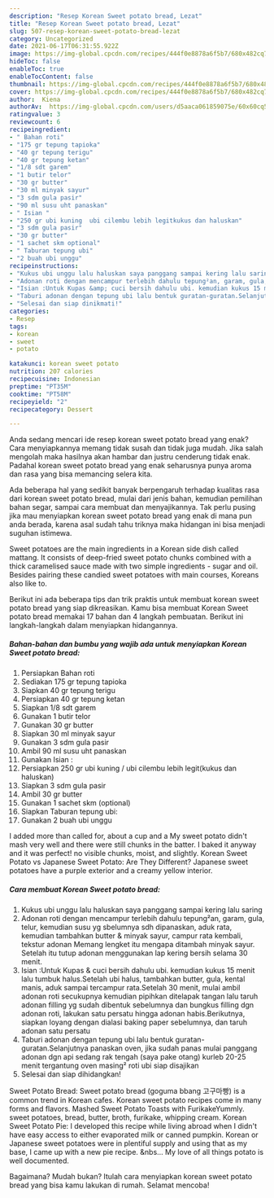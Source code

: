 ```yaml
---
description: "Resep Korean Sweet potato bread, Lezat"
title: "Resep Korean Sweet potato bread, Lezat"
slug: 507-resep-korean-sweet-potato-bread-lezat
category: Uncategorized
date: 2021-06-17T06:31:55.922Z
image: https://img-global.cpcdn.com/recipes/444f0e8878a6f5b7/680x482cq70/korean-sweet-potato-bread-foto-resep-utama.jpg
hideToc: false
enableToc: true
enableTocContent: false
thumbnail: https://img-global.cpcdn.com/recipes/444f0e8878a6f5b7/680x482cq70/korean-sweet-potato-bread-foto-resep-utama.jpg
cover: https://img-global.cpcdn.com/recipes/444f0e8878a6f5b7/680x482cq70/korean-sweet-potato-bread-foto-resep-utama.jpg
author:  Kiena
authorAv:  https://img-global.cpcdn.com/users/d5aaca061859075e/60x60cq50/avatar.jpg
ratingvalue: 3
reviewcount: 6
recipeingredient:
- " Bahan roti"
- "175 gr tepung tapioka"
- "40 gr tepung terigu"
- "40 gr tepung ketan"
- "1/8 sdt garem"
- "1 butir telor"
- "30 gr butter"
- "30 ml minyak sayur"
- "3 sdm gula pasir"
- "90 ml susu uht panaskan"
- " Isian "
- "250 gr ubi kuning  ubi cilembu lebih legitkukus dan haluskan"
- "3 sdm gula pasir"
- "30 gr butter"
- "1 sachet skm optional"
- " Taburan tepung ubi"
- "2 buah ubi unggu"
recipeinstructions:
- "Kukus ubi unggu lalu haluskan saya panggang sampai kering lalu saring"
- "Adonan roti dengan mencampur terlebih dahulu tepung²an, garam, gula, telur, kemudian susu yg sbelumnya sdh dipanaskan, aduk rata, kemudian tambahkan butter &amp; minyak sayur, campur rata kembali, tekstur adonan Memang lengket itu mengapa ditambah minyak sayur. Setelah itu tutup adonan menggunakan lap kering bersih selama 30 menit."
- "Isian :Untuk Kupas &amp; cuci bersih dahulu ubi. kemudian kukus 15 menit lalu tumbuk halus.Setelah ubi halus, tambahkan butter, gula, kental manis, aduk sampai tercampur rata.Setelah 30 menit, mulai ambil adonan roti secukupnya kemudian pipihkan ditelapak tangan lalu taruh adonan filling yg sudah dibentuk sebelumnya dan bungkus filling dgn adonan roti, lakukan satu persatu hingga adonan habis.Berikutnya, siapkan loyang dengan dialasi baking paper sebelumnya, dan taruh adonan satu persatu"
- "Taburi adonan dengan tepung ubi lalu bentuk guratan-guratan.Selanjutnya panaskan oven, jika sudah panas mulai panggang adonan dgn api sedang rak tengah (saya pake otang) kurleb 20-25 menit tergantung oven masing² roti ubi siap disajikan"
- "Selesai dan siap dinikmati!"
categories:
- Resep
tags:
- korean
- sweet
- potato

katakunci: korean sweet potato 
nutrition: 207 calories
recipecuisine: Indonesian
preptime: "PT35M"
cooktime: "PT58M"
recipeyield: "2"
recipecategory: Dessert

---
```



Anda sedang mencari ide resep korean sweet potato bread yang enak? Cara menyiapkannya memang tidak susah dan tidak juga mudah. Jika salah mengolah maka hasilnya akan hambar dan justru cenderung tidak enak. Padahal korean sweet potato bread yang enak seharusnya punya aroma dan rasa yang bisa memancing selera kita.


Ada beberapa hal yang sedikit banyak berpengaruh terhadap kualitas rasa dari korean sweet potato bread, mulai dari jenis bahan, kemudian pemilihan bahan segar, sampai cara membuat dan menyajikannya. Tak perlu pusing jika mau menyiapkan korean sweet potato bread yang enak di mana pun anda berada, karena asal sudah tahu triknya maka hidangan ini bisa menjadi suguhan istimewa.

Sweet potatoes are the main ingredients in a Korean side dish called mattang. It consists of deep-fried sweet potato chunks combined with a thick caramelised sauce made with two simple ingredients - sugar and oil. Besides pairing these candied sweet potatoes with main courses, Koreans also like to.


Berikut ini ada beberapa tips dan trik praktis untuk membuat korean sweet potato bread yang siap dikreasikan. Kamu bisa membuat Korean Sweet potato bread memakai 17 bahan dan 4 langkah pembuatan. Berikut ini langkah-langkah dalam menyiapkan hidangannya.

<!--inarticleads1-->

##### Bahan-bahan dan bumbu yang wajib ada untuk menyiapkan Korean Sweet potato bread:

1. Persiapkan  Bahan roti
1. Sediakan 175 gr tepung tapioka
1. Siapkan 40 gr tepung terigu
1. Persiapkan 40 gr tepung ketan
1. Siapkan 1/8 sdt garem
1. Gunakan 1 butir telor
1. Gunakan 30 gr butter
1. Siapkan 30 ml minyak sayur
1. Gunakan 3 sdm gula pasir
1. Ambil 90 ml susu uht panaskan
1. Gunakan  Isian :
1. Persiapkan 250 gr ubi kuning / ubi cilembu lebih legit(kukus dan haluskan)
1. Siapkan 3 sdm gula pasir
1. Ambil 30 gr butter
1. Gunakan 1 sachet skm (optional)
1. Siapkan  Taburan tepung ubi:
1. Gunakan 2 buah ubi unggu


I added more than called for, about a cup and a My sweet potato didn&#39;t mash very well and there were still chunks in the batter. I baked it anyway and it was perfect! no visible chunks, moist, and slightly. Korean Sweet Potato vs Japanese Sweet Potato: Are They Different? Japanese sweet potatoes have a purple exterior and a creamy yellow interior. 

<!--inarticleads2-->

##### Cara membuat Korean Sweet potato bread:

1. Kukus ubi unggu lalu haluskan saya panggang sampai kering lalu saring
1. Adonan roti dengan mencampur terlebih dahulu tepung²an, garam, gula, telur, kemudian susu yg sbelumnya sdh dipanaskan, aduk rata, kemudian tambahkan butter &amp; minyak sayur, campur rata kembali, tekstur adonan Memang lengket itu mengapa ditambah minyak sayur. Setelah itu tutup adonan menggunakan lap kering bersih selama 30 menit.
1. Isian :Untuk Kupas &amp; cuci bersih dahulu ubi. kemudian kukus 15 menit lalu tumbuk halus.Setelah ubi halus, tambahkan butter, gula, kental manis, aduk sampai tercampur rata.Setelah 30 menit, mulai ambil adonan roti secukupnya kemudian pipihkan ditelapak tangan lalu taruh adonan filling yg sudah dibentuk sebelumnya dan bungkus filling dgn adonan roti, lakukan satu persatu hingga adonan habis.Berikutnya, siapkan loyang dengan dialasi baking paper sebelumnya, dan taruh adonan satu persatu
1. Taburi adonan dengan tepung ubi lalu bentuk guratan-guratan.Selanjutnya panaskan oven, jika sudah panas mulai panggang adonan dgn api sedang rak tengah (saya pake otang) kurleb 20-25 menit tergantung oven masing² roti ubi siap disajikan
1. Selesai dan siap dihidangkan!

Sweet Potato Bread: Sweet potato bread (goguma bbang 고구마빵) is a common trend in Korean cafes. Korean sweet potato recipes come in many forms and flavors. Mashed Sweet Potato Toasts with FurikakeYummly. sweet potatoes, bread, butter, broth, furikake, whipping cream. Korean Sweet Potato Pie: I developed this recipe while living abroad when I didn&#39;t have easy access to either evaporated milk or canned pumpkin. Korean or Japanese sweet potatoes were in plentiful supply and using that as my base, I came up with a new pie recipe. &amp;nbs… My love of all things potato is well documented. 

Bagaimana? Mudah bukan? Itulah cara menyiapkan korean sweet potato bread yang bisa kamu lakukan di rumah. Selamat mencoba!
